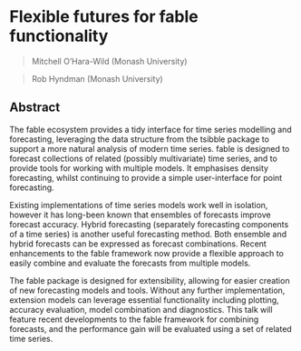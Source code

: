 
<!-- README.md is generated from README.Rmd. Please edit that file -->

# Flexible futures for fable functionality

> Mitchell O’Hara-Wild (Monash University)

> Rob Hyndman (Monash University)

## Abstract

The fable ecosystem provides a tidy interface for time series modelling
and forecasting, leveraging the data structure from the tsibble package
to support a more natural analysis of modern time series. fable is
designed to forecast collections of related (possibly multivariate) time
series, and to provide tools for working with multiple models. It
emphasises density forecasting, whilst continuing to provide a simple
user-interface for point forecasting.

Existing implementations of time series models work well in isolation,
however it has long-been known that ensembles of forecasts improve
forecast accuracy. Hybrid forecasting (separately forecasting components
of a time series) is another useful forecasting method. Both ensemble
and hybrid forecasts can be expressed as forecast combinations. Recent
enhancements to the fable framework now provide a flexible approach to
easily combine and evaluate the forecasts from multiple models.

The fable package is designed for extensibility, allowing for easier
creation of new forecasting models and tools. Without any further
implementation, extension models can leverage essential functionality
including plotting, accuracy evaluation, model combination and
diagnostics. This talk will feature recent developments to the fable
framework for combining forecasts, and the performance gain will be
evaluated using a set of related time series.
